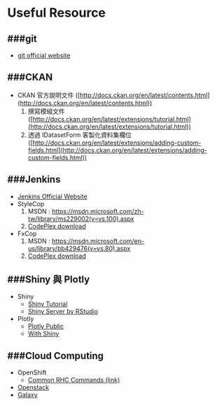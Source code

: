 # Useful Resource

<script type="text/javascript" src="js/general.js"></script>

###git
---

* [git official website](https://git-scm.com/downloads)

###CKAN
---

* CKAN 官方說明文件 ([http://docs.ckan.org/en/latest/contents.html](http://docs.ckan.org/en/latest/contents.html))
  1. 撰寫模組文件 ([http://docs.ckan.org/en/latest/extensions/tutorial.html](http://docs.ckan.org/en/latest/extensions/tutorial.html))
  2. 透過 IDatasetForm 客製化資料集欄位 ([http://docs.ckan.org/en/latest/extensions/adding-custom-fields.html](http://docs.ckan.org/en/latest/extensions/adding-custom-fields.html))

###Jenkins
---

* [Jenkins Official Website](https://jenkins.io/)
* StyleCop
  1. MSDN : https://msdn.microsoft.com/zh-tw/library/ms229002(v=vs.100).aspx
  2. [CodePlex download](https://stylecop.codeplex.com/)
* FxCop
  1. MSDN : https://msdn.microsoft.com/en-us/library/bb429476(v=vs.80).aspx
  2. [CodePlex download](https://fxcopinstaller.codeplex.com/)

###Shiny 與 Plotly
---
* Shiny
    * [Shiny Tutorial](http://shiny.rstudio.com/tutorial/)
    * [Shiny Server by RStudio](https://www.rstudio.com/products/shiny/shiny-server2/)
* Plotly
    * [Plotly Public](https://plot.ly/feed/)
    * [With Shiny](https://plot.ly/r/shiny-tutorial/)

###Cloud Computing
---

* OpenShift
  * [Common RHC Commands (link)](https://developers.openshift.com/managing-your-applications/common-rhc-commands.html)
* [Openstack](http://docs.openstack.org/)
* [Galaxy](https://galaxyproject.org/)

